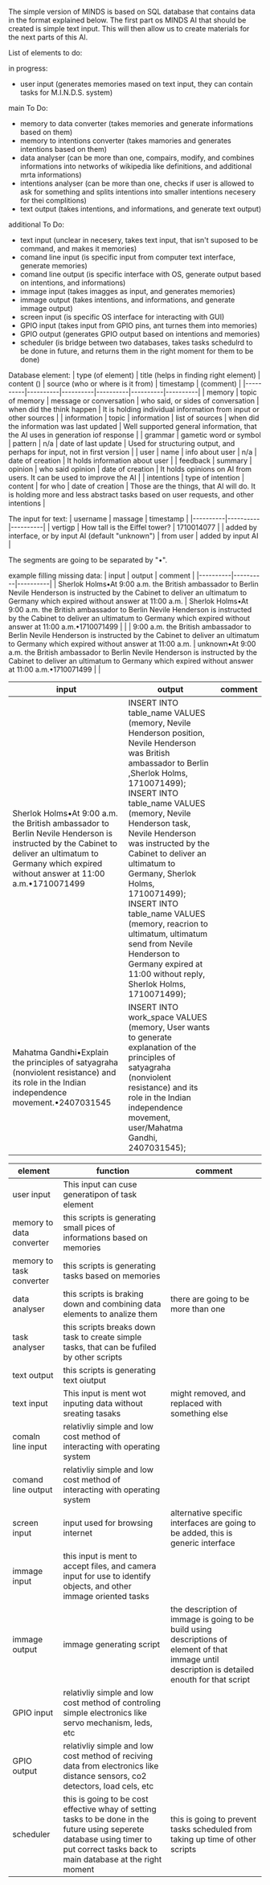 The simple version of MINDS is based on SQL database that contains data in the format explained below. 
The first part os MINDS AI that should be created is simple text input. This will then allow us to create materials for the next parts of this AI.

List of elements to do:

in progress:
- user input (generates memories mased on text input, they can contain tasks for M.I.N.D.S. system)

main To Do:
- memory to data converter (takes memories and generate informations based on them)
- memory to intentions converter (takes mamories and generates intentions based on them)
- data analyser (can be more than one, compairs, modify, and combines informations into networks of wikipedia like definitions, and additional mrta informations)
- intentions analyser (can be more than one, checks if user is allowed to ask for something and splits intentions into smaller intentions necesery for thei complitions)
- text output (takes intentions, and informations, and generate text output)

additional To Do:
- text input (unclear in necesery, takes text input, that isn't suposed to be command, and makes it memories)
- comand line input (is specific input from computer text interface, generate memories)
- comand line output (is specific interface with OS, generate output based on intentions, and informations)
- immage input (takes imagges as input, and generates memories)
- immage output (takes intentions, and informations, and generate immage output)
- screen input (is specific OS interface for interacting with GUI)
- GPIO input (takes input from GPIO pins, ant turnes them into memories)
- GPIO output (generates GPIO output based on intentions and memories)
- scheduler (is bridge between two databases, takes tasks schedulrd to be done in future, and returns them in the right moment for them to be done)

Database element:
| type (of element) | title (helps in finding right element) | content () | source (who or where is it from) | timestamp | (comment) |
|----------|----------|----------|----------|----------|----------|
| memory | topic of memory | message or conversation | who said, or sides of conversation | when did the think happen | It is holding individual information from input or other sources |
| information | topic | information | list of sources | when did the information was last updated | Well supported general information, that the AI uses in generation iof response |
| grammar | gametic word or symbol | pattern | n/a | date of last update | Used for structuring output, and perhaps for input, not in first version |
| user | name | info about user | n/a | date of creation | It holds information about user |
| feedback | summary | opinion | who said opinion | date of creation | It holds opinions on AI from users. It can be used to improve the AI |
| intentions | type of intention | content | for who | date of creation | Those are the things, that AI will do. It is holding more and less abstract tasks based on user requests, and other intentions |

The input for text:
| username | massage | timestamp |
|----------|----------|----------|
| vertigp | How tall is the Eiffel tower? | 1710014077 |
| added by interface, or by input AI (default "unknown") | from user | added by input AI |

The segments are going to be separated by "•".

example filling missing data:
| input | output | comment |
|----------|----------|----------|
| Sherlok Holms•At 9:00 a.m. the British ambassador to Berlin Nevile Henderson is instructed by the Cabinet to deliver an ultimatum to Germany which expired without answer at 11:00 a.m. | Sherlok Holms•At 9:00 a.m. the British ambassador to Berlin Nevile Henderson is instructed by the Cabinet to deliver an ultimatum to Germany which expired without answer at 11:00 a.m.•1710071499 |  |
| 9:00 a.m. the British ambassador to Berlin Nevile Henderson is instructed by the Cabinet to deliver an ultimatum to Germany which expired without answer at 11:00 a.m. | unknown•At 9:00 a.m. the British ambassador to Berlin Nevile Henderson is instructed by the Cabinet to deliver an ultimatum to Germany which expired without answer at 11:00 a.m.•1710071499 |  |

| input | output | comment |
|----------|----------|----------|
| Sherlok Holms•At 9:00 a.m. the British ambassador to Berlin Nevile Henderson is instructed by the Cabinet to deliver an ultimatum to Germany which expired without answer at 11:00 a.m.•1710071499 | INSERT INTO table_name VALUES (memory, Nevile Henderson position, Nevile Henderson was British ambassador to Berlin ,Sherlok Holms, 1710071499); INSERT INTO table_name VALUES (memory, Nevile Henderson task, Nevile Henderson was instructed by the Cabinet to deliver an ultimatum to Germany, Sherlok Holms, 1710071499); INSERT INTO table_name VALUES (memory, reacrion to ultimatum, ultimatum send from Nevile Henderson to Germany expired at 11:00 without reply, Sherlok Holms, 1710071499);
| Mahatma Gandhi•Explain the principles of satyagraha (nonviolent resistance) and its role in the Indian independence movement.•2407031545 | INSERT INTO work_space VALUES (memory, User wants to generate explanation of the principles of satyagraha (nonviolent resistance) and its role in the Indian independence movement, user/Mahatma Gandhi, 2407031545); |

 | element | function | comment |
|----------|----------|----------|
| user input | This input can cuse generatipon of task element |  |
| memory to data converter | this scripts is generating small pices of informations based on memories |  |
| memory to task converter | this scripts is generating tasks based on memories |  |
| data analyser | this scripts is braking down and combining data elements to analize them | there are going to be more than one |
| task analyser | this scripts breaks down task to create simple tasks, that can be fufiled by other scripts |  |
| text output | this scripts is generating text oiutput |  |
| text input | This input is ment wot inputing data without sreating tasaks | might removed, and replaced with something else |
| comaln line input | relativliy simple and low cost method of interacting with operating system |  |
| comand line output | relativliy simple and low cost method of interacting with operating system |  |
| screen input | input used for browsing internet | alternative specific interfaces are going to be added, this is generic interface |
| immage input | this input is ment to accept files, and camera input for use to identify objects, and other immage oriented tasks |  |
| immage output | immage generating script | the description of immage is going to be build using descriptions of element of that immage until description is detailed enouth for that script |
| GPIO input | relativliy simple and low cost method of controling simple electronics like servo mechanism, leds, etc  |  |
| GPIO output | relativliy simple and low cost method of reciving data from electronics like distance sensors, co2 detectors, load cels, etc |  |
| scheduler | this is going to be cost effective whay of setting tasks to be done in the future using seperete database using timer to put correct tasks back to main database at the right moment | this is going to prevent tasks scheduled from taking up time of other scripts |
